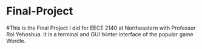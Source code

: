 # Final-Project

#This is the Final Project I did for EECE 2140 at Northeastern with Professor Roi Yehoshua. It is a terminal and GUI tkinter interface of the popular game Wordle. 
